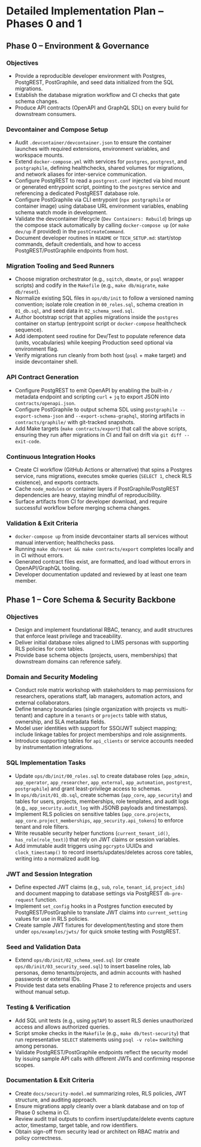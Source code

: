 # Detailed Implementation Plan – Phases 0 and 1

## Phase 0 – Environment & Governance

### Objectives
- Provide a reproducible developer environment with Postgres, PostgREST, PostGraphile, and seed data initialized from the SQL migrations.
- Establish the database migration workflow and CI checks that gate schema changes.
- Produce API contracts (OpenAPI and GraphQL SDL) on every build for downstream consumers.

### Devcontainer and Compose Setup
- Audit `.devcontainer/devcontainer.json` to ensure the container launches with required extensions, environment variables, and workspace mounts.
- Extend `docker-compose.yml` with services for `postgres`, `postgrest`, and `postgraphile`, defining healthchecks, shared volumes for migrations, and network aliases for inter-service communication.
- Configure PostgREST to read a `postgrest.conf` injected via bind mount or generated entrypoint script, pointing to the `postgres` service and referencing a dedicated PostgREST database role.
- Configure PostGraphile via CLI entrypoint (`npx postgraphile` or container image) using database URL environment variables, enabling schema watch mode in development.
- Validate the devcontainer lifecycle (`Dev Containers: Rebuild`) brings up the compose stack automatically by calling `docker-compose up` (or `make dev/up` if provided) in the `postCreateCommand`.
- Document developer routines in `README` or `TECH_SETUP.md`: start/stop commands, default credentials, and how to access PostgREST/PostGraphile endpoints from host.

### Migration Tooling and Seed Runners
- Choose migration orchestrator (e.g., `sqitch`, `dbmate`, or `psql` wrapper scripts) and codify in the `Makefile` (e.g., `make db/migrate`, `make db/reset`).
- Normalize existing SQL files in `ops/db/init` to follow a versioned naming convention; isolate role creation in `00_roles.sql`, schema creation in `01_db.sql`, and seed data in `02_schema_seed.sql`.
- Author bootstrap script that applies migrations inside the `postgres` container on startup (entrypoint script or `docker-compose` healthcheck sequence).
- Add idempotent seed routine for Dev/Test to populate reference data (units, vocabularies) while keeping Production seed optional via environment flag.
- Verify migrations run cleanly from both host (`psql` + make target) and inside devcontainer shell.

### API Contract Generation
- Configure PostgREST to emit OpenAPI by enabling the built-in `/` metadata endpoint and scripting `curl` + `jq` to export JSON into `contracts/openapi.json`.
- Configure PostGraphile to output schema SDL using `postgraphile --export-schema-json` and `--export-schema-graphql`, storing artifacts in `contracts/graphile/` with git-tracked snapshots.
- Add Make targets (`make contracts/export`) that call the above scripts, ensuring they run after migrations in CI and fail on drift via `git diff --exit-code`.

### Continuous Integration Hooks
- Create CI workflow (GitHub Actions or alternative) that spins a Postgres service, runs migrations, executes smoke queries (`SELECT 1`, check RLS existence), and exports contracts.
- Cache `node_modules` or container layers if PostGraphile/PostgREST dependencies are heavy, staying mindful of reproducibility.
- Surface artifacts from CI for developer download, and require successful workflow before merging schema changes.

### Validation & Exit Criteria
- `docker-compose up` from inside devcontainer starts all services without manual intervention; healthchecks pass.
- Running `make db/reset && make contracts/export` completes locally and in CI without errors.
- Generated contract files exist, are formatted, and load without errors in OpenAPI/GraphQL tooling.
- Developer documentation updated and reviewed by at least one team member.

## Phase 1 – Core Schema & Security Backbone

### Objectives
- Design and implement foundational RBAC, tenancy, and audit structures that enforce least privilege and traceability.
- Deliver initial database roles aligned to LIMS personas with supporting RLS policies for core tables.
- Provide base schema objects (projects, users, memberships) that downstream domains can reference safely.

### Domain and Security Modeling
- Conduct role matrix workshop with stakeholders to map permissions for researchers, operations staff, lab managers, automation actors, and external collaborators.
- Define tenancy boundaries (single organization with projects vs multi-tenant) and capture in a `tenants` or `projects` table with status, ownership, and SLA metadata fields.
- Model user identities with support for SSO/JWT subject mapping; include linkage tables for project memberships and role assignments.
- Introduce supporting tables for `api_clients` or service accounts needed by instrumentation integrations.

### SQL Implementation Tasks
- Update `ops/db/init/00_roles.sql` to create database roles (`app_admin`, `app_operator`, `app_researcher`, `app_external`, `app_automation`, `postgrest`, `postgraphile`) and grant least-privilege access to schemas.
- In `ops/db/init/01_db.sql`, create schemas (`app_core`, `app_security`) and tables for users, projects, memberships, role templates, and audit logs (e.g., `app_security.audit_log` with JSONB payloads and timestamps).
- Implement RLS policies on sensitive tables (`app_core.projects`, `app_core.project_memberships`, `app_security.api_tokens`) to enforce tenant and role filters.
- Write reusable security helper functions (`current_tenant_id()`, `has_role(role_text)`) that rely on JWT claims or session variables.
- Add immutable audit triggers using `pgcrypto` UUIDs and `clock_timestamp()` to record inserts/updates/deletes across core tables, writing into a normalized audit log.

### JWT and Session Integration
- Define expected JWT claims (e.g., `sub`, `role`, `tenant_id`, `project_ids`) and document mapping to database settings via PostgREST `db-pre-request` function.
- Implement `set_config` hooks in a Postgres function executed by PostgREST/PostGraphile to translate JWT claims into `current_setting` values for use in RLS policies.
- Create sample JWT fixtures for development/testing and store them under `ops/examples/jwts/` for quick smoke testing with PostgREST.

### Seed and Validation Data
- Extend `ops/db/init/02_schema_seed.sql` (or create `ops/db/init/03_security_seed.sql`) to insert baseline roles, lab personas, demo tenants/projects, and admin accounts with hashed passwords or external IDs.
- Provide test data sets enabling Phase 2 to reference projects and users without manual setup.

### Testing & Verification
- Add SQL unit tests (e.g., using `pgTAP`) to assert RLS denies unauthorized access and allows authorized queries.
- Script smoke checks in the `Makefile` (e.g., `make db/test-security`) that run representative `SELECT` statements using `psql -v role=` switching among personas.
- Validate PostgREST/PostGraphile endpoints reflect the security model by issuing sample API calls with different JWTs and confirming response scopes.

### Documentation & Exit Criteria
- Create `docs/security-model.md` summarizing roles, RLS policies, JWT structure, and auditing approach.
- Ensure migrations apply cleanly over a blank database and on top of Phase 0 schema in CI.
- Review audit trail outputs to confirm insert/update/delete events capture actor, timestamp, target table, and row identifiers.
- Obtain sign-off from security lead or architect on RBAC matrix and policy correctness.
